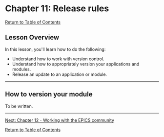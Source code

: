 # Chapter 11: Release rules

[Return to Table of Contents](README.md)

## Lesson Overview

In this lesson, you'll learn how to do the following:

* Understand how to work with version control.
* Understand how to appropriately version your applications and modules.
* Release an update to an application or module.

---

## How to version your module

To be written.

<!-- version 0.1.0 (IIRC) for just created wrappers, 1.0.0 when released -->

<!-- discuss semver, build numbers, and release candidates -->

<!-- discuss how to version e3 wrappers in the context of module versions -->


---

[Next: Chapter 12 - Working with the EPICS community](chapter12.md)

[Return to Table of Contents](README.md)
